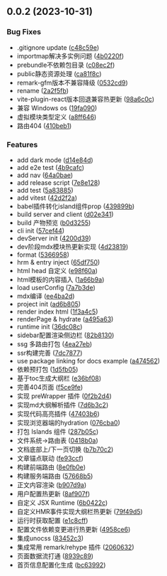 ## 0.0.2 (2023-10-31)


### Bug Fixes

* .gitignore update ([c48c59e](https://github.com/c0dedance/r-press/commit/c48c59eb7faa808789645ad902e2897c9966b633))
* importmap解决多实例问题 ([4b0220f](https://github.com/c0dedance/r-press/commit/4b0220f6acc72bd937e3375ef38874ffce2a906c))
* prebundle不依赖包目录 ([c08ec2f](https://github.com/c0dedance/r-press/commit/c08ec2fcaa85e2790b62b2edc0159de5ac20101a))
* public静态资源处理 ([ca81f8c](https://github.com/c0dedance/r-press/commit/ca81f8cf0121c3e14505ea3802ecd30cb9a49e66))
* remark-gfm版本不兼容降级 ([0532cd9](https://github.com/c0dedance/r-press/commit/0532cd97fc72a062dd76274c82ea6be12101f586))
* rename ([2a2f5fb](https://github.com/c0dedance/r-press/commit/2a2f5fb6dc5fef1695a22479639cfc14b03f400d))
* vite-plugin-react版本回退兼容热更新 ([98a6c0c](https://github.com/c0dedance/r-press/commit/98a6c0cb6a554fd8938a3d86259da0147ff5f3e5))
* 兼容 Windows os ([19fa090](https://github.com/c0dedance/r-press/commit/19fa0907a7b4cd2eb474dfae9053028dd4b0a389))
* 虚拟模块类型定义 ([a8ff646](https://github.com/c0dedance/r-press/commit/a8ff646d0dd32453ae6cca075e1d049960852800))
* 路由404 ([410beb1](https://github.com/c0dedance/r-press/commit/410beb151631a402a6a12c40ba53112513985e83))


### Features

* add dark mode ([d14e84d](https://github.com/c0dedance/r-press/commit/d14e84d260e5aca45fe9e4d63ceddb6041ece2b9))
* add e2e test ([4b9cafc](https://github.com/c0dedance/r-press/commit/4b9cafc0dcabe1f7b1f2f5d042941e525289b59d))
* add nav ([64a0bae](https://github.com/c0dedance/r-press/commit/64a0bae2866a60865d2671253fe300f0e635956a))
* add release script ([7e8e128](https://github.com/c0dedance/r-press/commit/7e8e12895d542bd84b122203c6bece6d36b51b86))
* add test ([5a83885](https://github.com/c0dedance/r-press/commit/5a83885cb1cd4c6d49c1cc911f919bf98ed5e4ff))
* add vitest ([42d2f2a](https://github.com/c0dedance/r-press/commit/42d2f2a71b6c7b468190f96f49c55116772ee2cd))
* babel插件转化island组件prop ([439899b](https://github.com/c0dedance/r-press/commit/439899bef76ef57f98e2896c8fd91ca98c172b6a))
* build server and client ([d02e341](https://github.com/c0dedance/r-press/commit/d02e34174027bf32d547a66dc92c6621251538f5))
* build 产物预览 ([b0d3255](https://github.com/c0dedance/r-press/commit/b0d32550a676dcd688a47a00f15448d5ca5b768e))
* cli init ([57cef44](https://github.com/c0dedance/r-press/commit/57cef4403e2e9234360765d034d2236dbf5e4157))
* devServer init ([4200d39](https://github.com/c0dedance/r-press/commit/4200d396a6aba8b3a1783f18f456753f73451895))
* dev阶段mdx模块热更新实现 ([4d23819](https://github.com/c0dedance/r-press/commit/4d238198a01814bb6c3b9d82e23361459623a4cd))
* format ([5366958](https://github.com/c0dedance/r-press/commit/53669589d9921f2173b24fbbf9740e3aefd44436))
* hrm & entry inject ([65df750](https://github.com/c0dedance/r-press/commit/65df75053a962d28a924c0bfa27766d8423fa260))
* html head 自定义 ([e98f60a](https://github.com/c0dedance/r-press/commit/e98f60a46be26bb457917e7f91d7c9dfe05baf40))
* html模板的内容插入 ([1a66b9a](https://github.com/c0dedance/r-press/commit/1a66b9a84187387c22b27284f9fe9f3fba66b0a8))
* load userConfig ([7a7b3de](https://github.com/c0dedance/r-press/commit/7a7b3dee11652cbd8950d1cca36b785144819f63))
* mdx编译 ([ee4ba2d](https://github.com/c0dedance/r-press/commit/ee4ba2d1d0a6c1db6b763ff5fcadc0475c756cc4))
* project init ([ad6b805](https://github.com/c0dedance/r-press/commit/ad6b805f2e7f33b46db86028d194eaee24e46519))
* render index html ([1f3a4c5](https://github.com/c0dedance/r-press/commit/1f3a4c51a9ff3c5f4e6172e8dc9e9d44ca708ca4))
* renderPage & hydrate ([a495a63](https://github.com/c0dedance/r-press/commit/a495a637fa44f78a6fac93142fcba71b1d4c5599))
* runtime init ([36dc08c](https://github.com/c0dedance/r-press/commit/36dc08c1ede94d1bd522f1470dbec1f87b6b8a31))
* sidebar配置渲染侧边栏 ([82b8130](https://github.com/c0dedance/r-press/commit/82b81303e614d3203d890254a9ee0e0caa492499))
* ssg 多路由打包 ([4ea27eb](https://github.com/c0dedance/r-press/commit/4ea27ebaefcc33c018901b8aad14fc145bfe3043))
* ssr构建完善 ([7dc7877](https://github.com/c0dedance/r-press/commit/7dc78770e8a71a8b60cb7f0c91a2046a72db0db8))
* use package linking for docs example ([a474562](https://github.com/c0dedance/r-press/commit/a474562d058e127977c14a75259e85ab5b070801))
* 依赖预打包 ([1d5fb05](https://github.com/c0dedance/r-press/commit/1d5fb057abf0fc29fd029db8cf485e5dd41987b7))
* 基于toc生成大纲栏 ([e36bf08](https://github.com/c0dedance/r-press/commit/e36bf080bf2131610cbce1ce2ed4368754c1d141))
* 完善404页面 ([f5ce9fe](https://github.com/c0dedance/r-press/commit/f5ce9feda72ca30ce9c0b38b25582e709122b2f6))
* 实现 preWrapper 插件 ([0f2b2d4](https://github.com/c0dedance/r-press/commit/0f2b2d416452951e146536df39bcbae396a14d19))
* 实现md大纲解析插件 ([7d6b3c2](https://github.com/c0dedance/r-press/commit/7d6b3c2f8043cdde2dd94eb5707bfaa850827ccd))
* 实现代码高亮插件 ([47403b6](https://github.com/c0dedance/r-press/commit/47403b6c78544a93d17233688e8806040114f86d))
* 实现浏览器端的hydration ([076cba0](https://github.com/c0dedance/r-press/commit/076cba0f6e293626084fd52f6cb5d3e49c979f2b))
* 打包 Islands 组件 ([287b05c](https://github.com/c0dedance/r-press/commit/287b05cccdcbfac897efe2b8c9603ee480b6748d))
* 文件系统->路由表 ([0418b0a](https://github.com/c0dedance/r-press/commit/0418b0a09222674e3bf929862c187b009c2eb76f))
* 文档底部上/下一页切换 ([b7b70c2](https://github.com/c0dedance/r-press/commit/b7b70c2ebf940b2a86eccd734e6bcf3fe6857154))
* 文章锚点联动 ([fe93ccf](https://github.com/c0dedance/r-press/commit/fe93ccfaf729f07f258379dc4c6510ab839d4b2d))
* 构建前端路由 ([8e0fb0e](https://github.com/c0dedance/r-press/commit/8e0fb0e6d3a26c1c64f8ab6845a9fba6043158ff))
* 构建服务端路由 ([57668b5](https://github.com/c0dedance/r-press/commit/57668b5cd1bd52089aeee6ae8ce8ad0d83381b19))
* 正文内容渲染 ([b907d9a](https://github.com/c0dedance/r-press/commit/b907d9aab7b7eb0b88e35df5dbf1d7ee8f3ff14f))
* 用户配置热更新 ([8af907f](https://github.com/c0dedance/r-press/commit/8af907f498b7ca979f92aa3d1f22e36b2cf4182d))
* 自定义 JSX Runtime ([6b0422c](https://github.com/c0dedance/r-press/commit/6b0422cf6b739bc2538fb58ef71fee9733d49686))
* 自定义HMR事件实现大纲栏热更新 ([79f49d5](https://github.com/c0dedance/r-press/commit/79f49d5ae8653dedf97665c1761861f5d4ca5f92))
* 运行时获取配置 ([e1c8cff](https://github.com/c0dedance/r-press/commit/e1c8cfffa86f95a8a89fcc48e6e1b21e9dcd18e9))
* 配置文件依赖变更进行热更新 ([4958ce6](https://github.com/c0dedance/r-press/commit/4958ce6c1bc24592e9b140062043a17a5046900f))
* 集成unocss ([83452c3](https://github.com/c0dedance/r-press/commit/83452c36befffa803e4c8c6ba684a250be1fac5a))
* 集成常用 remark/rehype 插件 ([2060632](https://github.com/c0dedance/r-press/commit/206063251649782a298e764b3365c6b71c251b36))
* 页面数据流打通 ([8939c89](https://github.com/c0dedance/r-press/commit/8939c89dab970e79cebff4c6901a2b3c0ea8644e))
* 首页信息配置化生成 ([bc63992](https://github.com/c0dedance/r-press/commit/bc63992bfa074e1dcda9b72085337da937d80c9c))



